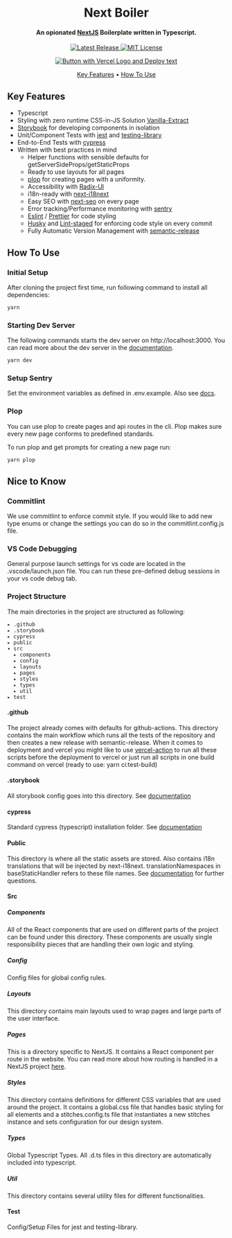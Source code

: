 <div align="center"><h1>Next Boiler</h1></div>

<h4 align="center">An opionated <a href="https://nextjs.org">NextJS</a> Boilerplate written in Typescript.</h4>

<p align="center">
  <a href="https://github.com/tim-richter/next-boiler/releases/latest" aria-label="Latest Release Link">
    <img src="https://img.shields.io/github/v/release/tim-richter/next-boiler" alt="Latest Release">
  </a>
  <a href="https://github.com/tim-richter/next-boiler/blob/main/LICENSE" aria-label="MIT License Link">
    <img src="https://img.shields.io/github/license/tim-richter/next-boiler" alt="MIT License">
  </a>
</p>

<div align="center">
  <a href="https://vercel.com/new/clone?repository-url=https%3A%2F%2Fgithub.com%2Ftim-richter%2Fnext-boiler">
    <img src="https://vercel.com/button" alt="Button with Vercel Logo and Deploy text">
  </a>
</div>

<p align="center">
  <a href="#key-features">Key Features</a> •
  <a href="#how-to-use">How To Use</a>
</p>

## Key Features

- Typescript
- Styling with zero runtime CSS-in-JS Solution [Vanilla-Extract](https://github.com/seek-oss/vanilla-extract)
- [Storybook](https://storybook.js.org/docs/react/get-started/introduction) for developing components in isolation
- Unit/Component Tests with [jest](https://jestjs.io/) and [testing-library](https://testing-library.com/docs/react-testing-library/intro)
- End-to-End Tests with [cypress](https://docs.cypress.io/guides/overview/why-cypress#In-a-nutshell)
- Written with best practices in mind
  - Helper functions with sensible defaults for getServerSideProps/getStaticProps
  - Ready to use layouts for all pages
  - [plop](https://github.com/plopjs/plop) for creating pages with a uniformity.
  - Accessibility with [Radix-UI](https://www.radix-ui.com/)
  - i18n-ready with [next-i18next](https://github.com/isaachinman/next-i18next)
  - Easy SEO with [next-seo](https://github.com/garmeeh/next-seo) on every page
  - Error tracking/Performance monitoring with [sentry](https://docs.sentry.io/platforms/javascript/guides/nextjs/)
  - [Eslint](https://eslint.org/) / [Prettier](https://prettier.io/) for code styling
  - [Husky](https://typicode.github.io/husky/#/) and [Lint-staged](https://github.com/okonet/lint-staged) for enforcing code style on every commit
  - Fully Automatic Version Management with [semantic-release](https://github.com/semantic-release/semantic-release)

## How To Use

### Initial Setup

After cloning the project first time, run following command to install all dependencies:

```sh
yarn
```

### Starting Dev Server

The following commands starts the dev server on http://localhost:3000. You can
read more about the dev server in the
[documentation](https://nextjs.org/docs/api-reference/cli#development).

```sh
yarn dev
```

### Setup Sentry

Set the environment variables as defined in .env.example. Also see [docs](https://docs.sentry.io/platforms/javascript/guides/nextjs/manual-setup/).

### Plop

You can use plop to create pages and api routes in the cli. Plop makes sure every new page
conforms to predefined standards.

To run plop and get prompts for creating a new page run:

```javascript
yarn plop
```

## Nice to Know

### Commitlint

We use commitlint to enforce commit style. If you would like to add new type enums or change the settings you can do so in the commitlint.config.js file.

### VS Code Debugging

General purpose launch settings for vs code are located in the .vscode/launch.json file. You can run these pre-defined debug sessions in your vs code debug tab.

### Project Structure

The main directories in the project are structured as following:

```
▸ .github
▸ .storybook
▸ cypress
▸ public
▾ src
  ▸ components
  ▸ config
  ▸ layouts
  ▸ pages
  ▸ styles
  ▸ types
  ▸ util
▸ test
```

#### .github

The project already comes with defaults for github-actions. This directory contains
the main workflow which runs all the tests of the repository and then creates a new release
with semantic-release. When it comes to deployment and vercel you might like to
use [vercel-action](https://github.com/marketplace/actions/vercel-action) to run
all these scripts before the deployment to vercel or just run all scripts
in one build command on vercel (ready to use: yarn ci:test-build)

#### .storybook

All storybook config goes into this directory. See
[documentation](https://storybook.js.org/docs/react/configure/overview)

#### cypress

Standard cypress (typescript) installation folder. See
[documentation](https://docs.cypress.io/guides/core-concepts/writing-and-organizing-tests#Folder-structure)

#### Public

This directory is where all the static assets are stored. Also contains i18n translations
that will be injected by next-i18next. translationNamespaces in baseStaticHandler refers to
these file names. See [documentation](https://nextjs.org/docs/basic-features/static-file-serving)
for further questions.

#### Src

##### Components

All of the React components that are used on different parts of the project can
be found under this directory. These components are usually single responsibility
pieces that are handling their own logic and styling.

##### Config

Config files for global config rules.

##### Layouts

This directory contains main layouts used to wrap pages and large parts of the
user interface.

##### Pages

This is a directory specific to NextJS. It contains a React component per
route in the website. You can
read more about how routing is handled in a NextJS project
[here](https://nextjs.org/docs/basic-features/pages).

##### Styles

This directory contains definitions for different CSS variables that are used
around the project. It contains a global.css file that handles basic styling for all
elements and a stitches.config.ts file that instantiates a new stitches instance
and sets configuration for our design system.

##### Types

Global Typescript Types. All .d.ts files in this directory are automatically
included into typescript.

##### Util

This directory contains several utility files for different functionalities.

#### Test

Config/Setup Files for jest and testing-library.
